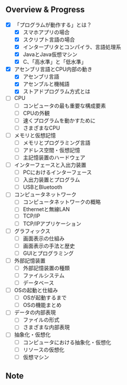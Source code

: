 ## Overview & Progress

- [x] 「プログラムが動作する」とは？
  - [x] スマホアプリの場合
  - [x] スクリプト言語の場合
  - [x] インタープリタとコンパイラ、言語処理系
  - [x] JavaとJava仮想マシン
  - [x] C、「高水準」と「低水準」
- [x] アセンブリ言語とCPU内部の動き
  - [x] アセンブリ言語
  - [x] アセンブルと機械語
  - [x] ストアドプログラム方式とは
- [ ] CPU
  - [ ] コンピュータの最も重要な構成要素
  - [ ] CPUの外観
  - [ ] 速くプログラムを動かすために
  - [ ] さまざまなCPU
- [ ] メモリと仮想記憶
  - [ ] メモリとプログラミング言語
  - [ ] アドレス空間・仮想記憶
  - [ ] 主記憶装置のハードウェア
- [ ] インターフェースと入出力装置
  - [ ] PCにおけるインターフェース
  - [ ] 入出力装置とプログラム
  - [ ] USBとBluetooth
- [ ] コンピュータネットワーク
  - [ ] コンピュータネットワークの概略
  - [ ] Ethernetと無線LAN
  - [ ] TCP/IP
  - [ ] TCP/IPアプリケーション
- [ ] グラフィックス
  - [ ] 画面表示の仕組み
  - [ ] 画面表示の手法と歴史
  - [ ] GUIとプログラミング
- [ ] 外部記憶装置
  - [ ] 外部記憶装置の種類
  - [ ] ファイルシステム
  - [ ] データベース
- [ ] OSの起動と仕組み
  - [ ] OSが起動するまで
  - [ ] OSの機能まとめ
- [ ] データの内部表現
  - [ ] ファイルの形式
  - [ ] さまざまな内部表現
- [ ] 抽象化・仮想化
  - [ ] コンピュータにおける抽象化・仮想化
  - [ ] リソースの仮想化
  - [ ] 仮想マシン

## Note
